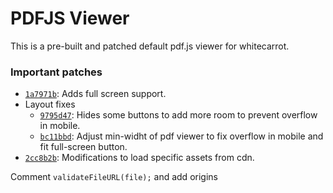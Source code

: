 # PDFJS Viewer

This is a pre-built and patched default pdf.js viewer for whitecarrot.
### Important patches
- [`1a7971b`](https://github.com/whitecarrot-io/pdf-viewer/commit/1a7971bd0962ec0eb2646ff6029d6520e63bd838): Adds full screen support.
- Layout fixes
  - [`9795d47`](https://github.com/whitecarrot-io/pdf-viewer/commit/9795d473e08524d0e7a53b4fb6b9b58ae87daf97): Hides some buttons to add more room to prevent overflow in mobile.
  - [`bc11bbd`](https://github.com/whitecarrot-io/pdf-viewer/commit/bc11bbd709f8e56574f05ba0cc3088df536d2ef2): Adjust min-widht of pdf viewer to fix overflow in mobile and fit full-screen button.
- [`2cc8b2b`](https://github.com/whitecarrot-io/pdf-viewer/commit/2cc8b2bac449befa19fe5185457e17c88410a277): Modifications to load specific assets from cdn.

Comment `validateFileURL(file);` and add origins 
